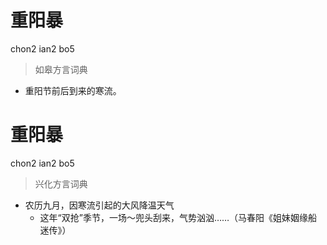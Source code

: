 # 重阳暴
chon2 ian2 bo5
> 如皋方言词典
- 重阳节前后到来的寒流。

# 重阳暴
chon2 ian2 bo5
> 兴化方言词典
- 农历九月，因寒流引起的大风降温天气
  - 这年“双抢”季节，一场～兜头刮来，气势汹汹……（马春阳《姐妹姻缘船迷传》）
